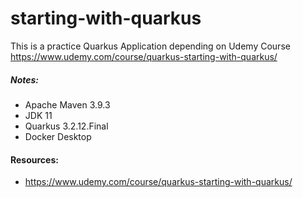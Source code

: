 # starting-with-quarkus
This is a practice Quarkus Application depending on  Udemy Course  https://www.udemy.com/course/quarkus-starting-with-quarkus/


##### Notes:
* Apache Maven 3.9.3
* JDK 11
* Quarkus 3.2.12.Final
* Docker Desktop

#### Resources:
* https://www.udemy.com/course/quarkus-starting-with-quarkus/
